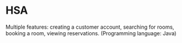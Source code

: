 # HSA
Multiple features: creating a customer account, searching for rooms, booking a room, viewing reservations. (Programming language: Java)
